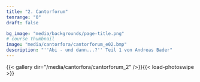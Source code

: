 ```yaml
---
title: "2. Cantorforum"
tenrange: "0"
draft: false

bg_image: "media/backgrounds/page-title.png"
# course thumbnail
image: "media/cantorfora/cantorforum_e02.bmp"
description: "''Abi - und dann...?'' Teil 1 von Andreas Bader"
---
```


{{< gallery dir="/media/cantorfora/cantorforum_2" />}}{{< load-photoswipe >}}
